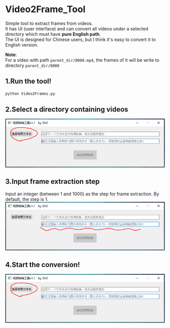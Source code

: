 # Video2Frame_Tool
Simple tool to extract frames from videos.   
It has UI (user interface) and can convert all videos under a selected directory which must have **pure English path**.  
The UI is designed for Chinese users, but I think it's easy to convert it to English version.  
  
**Note**:  
For a video with path `parent_dir/0000.mp4`, the frames of it will be write to directory `parent_dir/0000`
  
## 1.Run the tool!
```bash
python Video2Frames.py
```  

## 2.Select a directory containing videos
![avatar](/ui_captures/select_dir.png)

## 3.Input frame extraction step
Input an integer (between 1 and 1000) as the step for frame extraction.
By default, the step is 1.
![avatar](/ui_captures/input_step.png)

## 4.Start the conversion!
![avatar](/ui_captures/select_dir.png)
